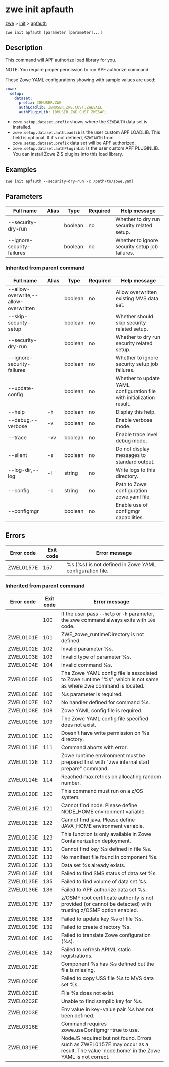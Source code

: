 # zwe init apfauth

[zwe](./.././zwe) > [init](././zwe-init) > [apfauth](./zwe-init-apfauth)

	zwe init apfauth [parameter [parameter]...]

## Description

This command will APF authorize load library for you.

NOTE: You require proper permission to run APF authorize command.

These Zowe YAML configurations showing with sample values are used:

```yaml
zowe:
  setup:
    dataset:
      prefix: IBMUSER.ZWE
      authLoadlib: IBMUSER.ZWE.CUST.ZWESALL
      authPluginLib: IBMUSER.ZWE.CUST.ZWESAPL
```

- `zowe.setup.dataset.prefix` shows where the `SZWEAUTH` data set is installed.
- `zowe.setup.dataset.authLoadlib` is the user custom APF LOADLIB. This field is
  optional. If it's not defined, `SZWEAUTH` from `zowe.setup.dataset.prefix` data
  set will be APF authorized.
- `zowe.setup.dataset.authPluginLib` is the user custom APF PLUGINLIB.
  You can install Zowe ZIS plugins into this load library.


## Examples

```
zwe init apfauth --security-dry-run -c /path/to/zowe.yaml

```

## Parameters

Full name|Alias|Type|Required|Help message
|---|---|---|---|---
--security-dry-run||boolean|no|Whether to dry run security related setup.
--ignore-security-failures||boolean|no|Whether to ignore security setup job failures.


### Inherited from parent command

Full name|Alias|Type|Required|Help message
|---|---|---|---|---
--allow-overwrite,--allow-overwritten||boolean|no|Allow overwritten existing MVS data set.
--skip-security-setup||boolean|no|Whether should skip security related setup.
--security-dry-run||boolean|no|Whether to dry run security related setup.
--ignore-security-failures||boolean|no|Whether to ignore security setup job failures.
--update-config||boolean|no|Whether to update YAML configuration file with initialization result.
--help|-h|boolean|no|Display this help.
--debug,--verbose|-v|boolean|no|Enable verbose mode.
--trace|-vv|boolean|no|Enable trace level debug mode.
--silent|-s|boolean|no|Do not display messages to standard output.
--log-dir,--log|-l|string|no|Write logs to this directory.
--config|-c|string|no|Path to Zowe configuration zowe.yaml file.
--configmgr||boolean|no|Enable use of configmgr capabilities.


## Errors

Error code|Exit code|Error message
|---|---|---
ZWEL0157E|157|%s (%s) is not defined in Zowe YAML configuration file.


### Inherited from parent command

Error code|Exit code|Error message
|---|---|---
||100|If the user pass `--help` or `-h` parameter, the zwe command always exits with `100` code.
ZWEL0101E|101|ZWE_zowe_runtimeDirectory is not defined.
ZWEL0102E|102|Invalid parameter %s.
ZWEL0103E|103|Invalid type of parameter %s.
ZWEL0104E|104|Invalid command %s.
ZWEL0105E|105|The Zowe YAML config file is associated to Zowe runtime "%s", which is not same as where zwe command is located.
ZWEL0106E|106|%s parameter is required.
ZWEL0107E|107|No handler defined for command %s.
ZWEL0108E|108|Zowe YAML config file is required.
ZWEL0109E|109|The Zowe YAML config file specified does not exist.
ZWEL0110E|110|Doesn't have write permission on %s directory.
ZWEL0111E|111|Command aborts with error.
ZWEL0112E|112|Zowe runtime environment must be prepared first with "zwe internal start prepare" command.
ZWEL0114E|114|Reached max retries on allocating random number.
ZWEL0120E|120|This command must run on a z/OS system.
ZWEL0121E|121|Cannot find node. Please define NODE_HOME environment variable.
ZWEL0122E|122|Cannot find java. Please define JAVA_HOME environment variable.
ZWEL0123E|123|This function is only available in Zowe Containerization deployment.
ZWEL0131E|131|Cannot find key %s defined in file %s.
ZWEL0132E|132|No manifest file found in component %s.
ZWEL0133E|133|Data set %s already exists.
ZWEL0134E|134|Failed to find SMS status of data set %s.
ZWEL0135E|135|Failed to find volume of data set %s.
ZWEL0136E|136|Failed to APF authorize data set %s.
ZWEL0137E|137|z/OSMF root certificate authority is not provided (or cannot be detected) with trusting z/OSMF option enabled.
ZWEL0138E|138|Failed to update key %s of file %s.
ZWEL0139E|139|Failed to create directory %s.
ZWEL0140E|140|Failed to translate Zowe configuration (%s).
ZWEL0142E|142|Failed to refresh APIML static registrations.
ZWEL0172E||Component %s has %s defined but the file is missing.
ZWEL0200E||Failed to copy USS file %s to MVS data set %s.
ZWEL0201E||File %s does not exist.
ZWEL0202E||Unable to find samplib key for %s.
ZWEL0203E||Env value in key-value pair %s has not been defined.
ZWEL0316E||Command requires zowe.useConfigmgr=true to use.
ZWEL0319E||NodeJS required but not found. Errors such as ZWEL0157E may occur as a result. The value 'node.home' in the Zowe YAML is not correct.
